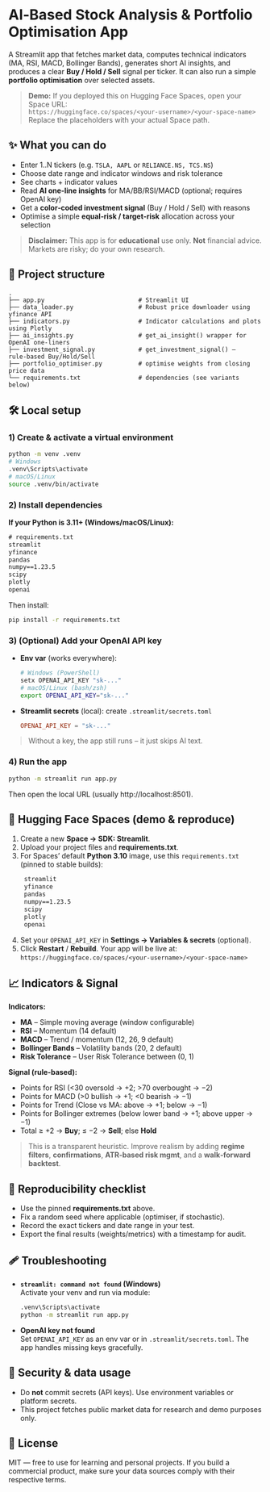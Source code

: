 # AI‑Based Stock Analysis & Portfolio Optimisation App

A Streamlit app that fetches market data, computes technical indicators (MA, RSI, MACD, Bollinger Bands), generates short AI insights, and produces a clear **Buy / Hold / Sell** signal per ticker. It can also run a simple **portfolio optimisation** over selected assets.

> **Demo:** If you deployed this on Hugging Face Spaces, open your Space URL:  
> `https://huggingface.co/spaces/<your-username>/<your-space-name>`  
> Replace the placeholders with your actual Space path.


## ✨ What you can do

- Enter 1..N tickers (e.g. `TSLA, AAPL` or `RELIANCE.NS, TCS.NS`)
- Choose date range and indicator windows and risk tolerance
- See charts + indicator values
- Read **AI one‑line insights** for MA/BB/RSI/MACD (optional; requires OpenAI key)
- Get a **color‑coded investment signal** (Buy / Hold / Sell) with reasons
- Optimise a simple **equal‑risk / target‑risk** allocation across your selection

> **Disclaimer:** This app is for **educational** use only. **Not** financial advice. Markets are risky; do your own research.


## 🧱 Project structure

```
.
├── app.py                          # Streamlit UI
├── data_loader.py                  # Robust price downloader using yfinance API
├── indicators.py                   # Indicator calculations and plots using Plotly
├── ai_insights.py                  # get_ai_insight() wrapper for OpenAI one‑liners
├── investment_signal.py            # get_investment_signal() – rule‑based Buy/Hold/Sell
├── portfolio_optimiser.py          # optimise weights from closing price data
└── requirements.txt                # dependencies (see variants below)
```


## 🛠️ Local setup

### 1) Create & activate a virtual environment
```bash
python -m venv .venv
# Windows
.venv\Scripts\activate
# macOS/Linux
source .venv/bin/activate
```

### 2) Install dependencies

**If your Python is 3.11+ (Windows/macOS/Linux):**
```txt
# requirements.txt
streamlit
yfinance
pandas
numpy==1.23.5
scipy
plotly
openai
```

Then install:
```bash
pip install -r requirements.txt
```

### 3) (Optional) Add your OpenAI API key
- **Env var** (works everywhere):
  ```bash
  # Windows (PowerShell)
  setx OPENAI_API_KEY "sk-..."
  # macOS/Linux (bash/zsh)
  export OPENAI_API_KEY="sk-..."
  ```
- **Streamlit secrets** (local): create `.streamlit/secrets.toml`
  ```toml
  OPENAI_API_KEY = "sk-..."
  ```

> Without a key, the app still runs – it just skips AI text.

### 4) Run the app
```bash
python -m streamlit run app.py
```
Then open the local URL (usually http://localhost:8501).


## 🚀 Hugging Face Spaces (demo & reproduce)

1. Create a new **Space → SDK: Streamlit**.
2. Upload your project files and **requirements.txt**.
3. For Spaces’ default **Python 3.10** image, use this `requirements.txt` (pinned to stable builds):
   ```txt
    streamlit
    yfinance
    pandas
    numpy==1.23.5
    scipy
    plotly
    openai
   ```
4. Set your `OPENAI_API_KEY` in **Settings → Variables & secrets** (optional).
5. Click **Restart** / **Rebuild**. Your app will be live at:  
   `https://huggingface.co/spaces/<your-username>/<your-space-name>`


## 📈 Indicators & Signal

**Indicators:**
- **MA** – Simple moving average (window configurable)
- **RSI** – Momentum (14 default)
- **MACD** – Trend / momentum (12, 26, 9 default)
- **Bollinger Bands** – Volatility bands (20, 2 default)
- **Risk Tolerance** – User Risk Tolerance between (0, 1)

**Signal (rule‑based):**
- Points for RSI (<30 oversold → +2; >70 overbought → −2)
- Points for MACD (>0 bullish → +1; <0 bearish → −1)
- Points for Trend (Close vs MA: above → +1; below → −1)
- Points for Bollinger extremes (below lower band → +1; above upper → −1)
- Total ≥ +2 → **Buy**; ≤ −2 → **Sell**; else **Hold**

> This is a transparent heuristic. Improve realism by adding **regime filters**, **confirmations**, **ATR‑based risk mgmt**, and a **walk‑forward backtest**.


## 🧪 Reproducibility checklist

- Use the pinned **requirements.txt** above.
- Fix a random seed where applicable (optimiser, if stochastic).
- Record the exact tickers and date range in your test.
- Export the final results (weights/metrics) with a timestamp for audit.


## 🩹 Troubleshooting

- **`streamlit: command not found` (Windows)**  
  Activate your venv and run via module:
  ```bash
  .venv\Scripts\activate
  python -m streamlit run app.py
  ```

- **OpenAI key not found**  
  Set `OPENAI_API_KEY` as an env var or in `.streamlit/secrets.toml`. The app handles missing keys gracefully.


## 🔐 Security & data usage

- Do **not** commit secrets (API keys). Use environment variables or platform secrets.
- This project fetches public market data for research and demo purposes only.

## 📜 License

MIT — free to use for learning and personal projects. If you build a commercial product, make sure your data sources comply with their respective terms.
